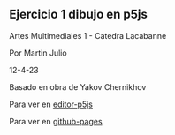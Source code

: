 ## Ejercicio 1 dibujo en p5js

Artes Multimediales 1 - Catedra Lacabanne

Por Martin Julio

12-4-23

Basado en obra de Yakov Chernikhov

Para ver en <a href="https://editor.p5js.org/martin_julio/sketches/BwjL_LaIl" target="_blank" rel="noopener">editor-p5js</a>

Para ver en <a href="https://mj-una.github.io/am1-ej1-p5js/" target="_blank" rel="noopener">github-pages</a>

